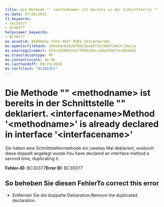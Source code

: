 ```yaml
---
title: Die Methode "" <methodname> ist bereits in der Schnittstelle "" deklariert. <interfacename>
ms.date: 07/20/2015
f1_keywords:
- vbc30377
- bc30377
helpviewer_keywords:
- BC30377
ms.assetid: 8949bb5e-f023-46d7-9303-1d3cdc6ec9de
ms.openlocfilehash: 39de6dc81b20f6652ead9732c98d734e3c19ec2e
ms.sourcegitcommit: bf5c5850654187705bc94cc40ebfb62fe346ab02
ms.translationtype: MT
ms.contentlocale: de-DE
ms.lasthandoff: 09/23/2020
ms.locfileid: "91101451"
---
```

# <a name="method-methodname-is-already-declared-in-interface-interfacename"></a><span data-ttu-id="e3d3b-102">Die Methode "" \<methodname> ist bereits in der Schnittstelle "" deklariert. \<interfacename></span><span class="sxs-lookup"><span data-stu-id="e3d3b-102">Method '\<methodname>' is already declared in interface '\<interfacename>'</span></span>

<span data-ttu-id="e3d3b-103">Sie haben eine Schnittstellenmethode ein zweites Mal deklariert, wodurch diese doppelt angelegt wurde.</span><span class="sxs-lookup"><span data-stu-id="e3d3b-103">You have declared an interface method a second time, duplicating it.</span></span>  
  
 <span data-ttu-id="e3d3b-104">**Fehler-ID:** BC30377</span><span class="sxs-lookup"><span data-stu-id="e3d3b-104">**Error ID:** BC30377</span></span>  
  
## <a name="to-correct-this-error"></a><span data-ttu-id="e3d3b-105">So beheben Sie diesen Fehler</span><span class="sxs-lookup"><span data-stu-id="e3d3b-105">To correct this error</span></span>  
  
- <span data-ttu-id="e3d3b-106">Entfernen Sie die doppelte Deklaration.</span><span class="sxs-lookup"><span data-stu-id="e3d3b-106">Remove the duplicated declaration.</span></span>
